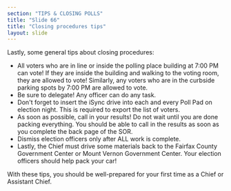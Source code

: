 ```yaml
---
section: "TIPS & CLOSING POLLS"
title: "Slide 66"
title: "Closing procedures tips"
layout: slide
---
```


Lastly, some general tips about closing procedures:

- All voters who are in line or inside the polling place building at 7:00 PM can vote! If they are inside the building and walking to the voting room, they are allowed to vote! Similarly, any voters who are in the curbside parking spots by 7:00 PM are allowed to vote.
- Be sure to delegate! Any officer can do any task.
- Don't forget to insert the iSync drive into each and every Poll Pad on election night. This is required to export the list of voters.
- As soon as possible, call in your results! Do not wait until you are done packing everything. You should be able to call in the results as soon as you complete the back page of the SOR.
- Dismiss election officers only after ALL work is complete.
- Lastly, the Chief must drive some materials back to the Fairfax County Government Center or Mount Vernon Government Center. Your election officers should help pack your car!

With these tips, you should be well-prepared for your first time as a Chief or Assistant Chief.



